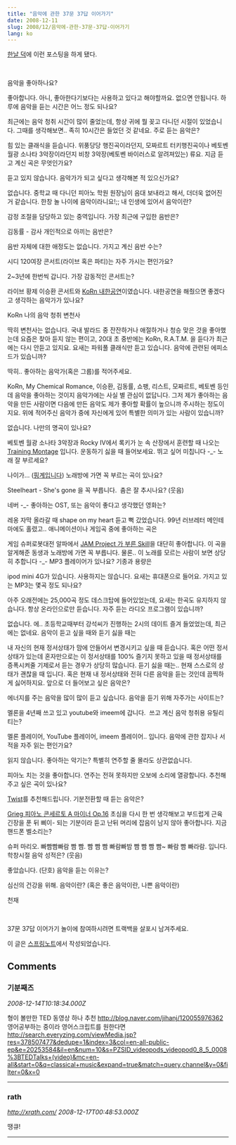 ```yaml
---
title: "음악에 관한 37문 37답 이어가기"
date: 2008-12-11
slug: 2008/12/음악에-관한-37문-37답-이어가기
lang: ko
---
```


[한날 덕](http://www.hannal.net/blog/37q_37a_about_music)에 이런 포스팅을 하게 됐다.

 

음악을 좋아하나요?

좋아합니다. 아니, 좋아한다기보다는 사용하고 있다고 해야할까요. 없으면 안됩니다.
하루에 음악을 듣는 시간은 어느 정도 되나요?

최근에는 음악 청취 시간이 많이 줄었는데, 항상 귀에 뭘 꽂고 다니던 시절이 있었습니다. 그때를 생각해보면.. 족히 10시간은 들었던 것 같네요.
주로 듣는 음악은?

힘 있는 클래식을 듣습니다. 위풍당당 행진곡이라던지, 모짜르트 터키행진곡이나 베토벤 월광 소나타 3악장이라던지 비창 3악장(베토벤 바이러스로 알려져있는) 류요.
지금 듣고 계신 곡은 무엇인가요?

듣고 있지 않습니다.
음악가가 되고 싶다고 생각해본 적 있으신가요?

없습니다. 중학교 때 다니던 피아노 학원 원장님이 음대 보내라고 해서, 더더욱 없어진 거 같습니다. 한창 놀 나이에 음악이라니요!;;
내 인생에 있어서 음악이란?

감정 조절을 담당하고 있는 중역입니다.
가장 최근에 구입한 음반은?

김동률 - 감사
개인적으로 아끼는 음반은?

음반 자체에 대한 애정도는 없습니다.
가지고 계신 음반 수는?

시디 120여장
콘서트(라이브 혹은 파티)는 자주 가시는 편인가요?

2~3년에 한번씩 갑니다.
가장 감동적인 콘서트는?

라이브 황제 이승환 콘서트와 [KoRn 내한공연](/2006/04/korn-콘서트-티켓-구매)이였습니다.
내한공연을 해줬으면 좋겠다고 생각하는 음악가가 있나요?

KoRn
나의 음악 청취 변천사

딱히 변천사는 없습니다. 국내 발라드 중 잔잔하거나 애절하거나 청승 맞은 것을 좋아했는데 요즘은 찾아 듣지 않는 편이고, 20대 초 중반에는 KoRn, R.A.T.M. 을 듣다가 최근에는 다시 안듣고 있지요. 요새는 파워풀 클래식만 듣고 있습니다.
음악에 관련된 에피소드가 있습니까?

딱히..
좋아하는 음악가(혹은 그룹)를 적어주세요.

KoRn, My Chemical Romance, 이승환, 김동률, 쇼팽, 리스트, 모짜르트, 베토벤 등인데 음악을 좋아하는 것이지 음악가에는 사실 별 관심이 없답니다. 그저 제가 좋아하는 음악을 만든 사람이면 다음에 만든 음악도 제가 좋아할 확률이 높으니까 주시하는 정도이지요.
위에 적어주신 음악가 중에 자신에게 있어 특별한 의미가 있는 사람이 있습니까?

없습니다.
나만의 명곡이 있나요?

베토벤 월광 소나타 3악장과 Rocky IV에서 록키가 눈 속 산장에서 훈련할 때 나오는 [Training Montage](http://www.imeem.com/people/xMMxis/music/AMSPkXqE/rocky_training_montage/) 입니다. 운동하기 싫을 때 들어보세요. 뛰고 싶어 미칩니다 -_-
노래 잘 부르세요?

나이가... ([핑계입니다](/2008/09/핑계입니다-비겁한겁니다))
노래방에 가면 꼭 부르는 곡이 있나요?

Steelheart - She's gone 을 꼭 부릅니다. 
춤은 잘 추시나요? (웃음)

네버 -_-
좋아하는 OST, 또는 음악이 좋다고 생각했던 영화는?

레옹 자막 올라갈 때 shape on my heart 듣고 뻑 갔었습니다. 99년 러브레터 메인테마에도 홀렸고..
애니메이션이나 게임곡 중에 좋아하는 곡은

게임 슈퍼로봇대전 알파에서 [JAM Project 가 부른 Skill](http://www.imeem.com/divergentstrike/music/4-L51x3t/jam_project_skill_super_robot_wars_alpha/)을 대단히 좋아합니다. 이 곡을 알게해준 동생과 노래방에 가면 꼭 부릅니다. 물론.. 이 노래를 모르는 사람이 보면 상당히 추합니다 -_-
MP3 플레이어가 있나요? 기종과 용량은

ipod mini 4G가 있습니다. 사용하지는 않습니다. 요새는 휴대폰으로 들어요.
가지고 있는 MP3는 몇곡 정도 되나요?

아주 오래전에는 25,000곡 정도 데스크탑에 들어있었는데, 요새는 한곡도 유지하지 않습니다. 항상 온라인으로만 듣습니다.
자주 듣는 라디오 프로그램이 있습니까?

없습니다. 에.. 초등학교때부터 강석씨가 진행하는 2시의 데이트 즐겨 들었었는데, 최근에는 없네요.
음악이 듣고 싶을 때와 듣기 싫을 때는

내 자신의 현재 정서상태가 맘에 안들어서 변경시키고 싶을 때 듣습니다. 혹은 어떤 정서상태가 있는데 혼자만으로는 이 정서상태를 100% 즐기지 못하고 있을 때 정서상태를 증폭시켜줄 기제로서 듣는 경우가 상당히 많습니다. 듣기 싫을 때는.. 현재 스스로의 상태가 괜찮을 때 입니다. 혹은 현재 내 정서상태와 전혀 다른 음악을 듣는 것인데 끔찍하게 싫어하지요.
앞으로 더 들어보고 싶은 음악은?

에너지를 주는 음악을 많이 많이 듣고 싶습니다.
음악을 듣기 위해 자주가는 사이트는?

멜론을 4년째 쓰고 있고 youtube와 imeem에 갑니다. 
쓰고 계신 음악 청취용 유틸리티는?

멜론 플레이어, YouTube 플레이어, imeem 플레이어.. 입니다.
음악에 관한 잡지나 서적을 자주 읽는 편인가요?

읽지 않습니다.
좋아하는 악기는? 특별히 연주할 줄 몰라도 상관없습니다.

피아노 치는 것을 좋아합니다. 연주는 전혀 못하지만 오보에 소리에 열광합니다.
추천해주고 싶은 곡이 있나요?

[Twist](http://www.youtube.com/watch?v=8rgQa7I7W0Y)를 추천해드립니다.
기분전환할 때 듣는 음악은?

[Grieg 피아노 콘세르토 A 마이너 Op.16](http://www.youtube.com/watch?v=ihAJwKl7esQ) 초심을 다시 한 번 생각해보고 부드럽게 근육 긴장을 푼 뒤 삐이- 되는 기분이라 듣고 난뒤 머리에 잡음이 남지 않아 좋아합니다.
지금 핸드폰 벨소리는?

슈퍼 마리오. 빠빰빰빠람 빰 빰. 빰 빰 빰 빠람빠밤 빰 빰 빰 빰~ 빠람 빰 빠라람. 입니다.
학창시절 음악 성적은? (웃음)

좋았습니다. (단호)
음악을 듣는 이유는?

심신의 건강을 위해.
음악이란? (혹은 좋은 음악이란, 나쁜 음악이란)

천재


 

37문 37답 이어가기 놀이에 참여하시려면 트랙백을 살포시 남겨주세요.

이 글은 [스프링노트](http://rath.springnote.com/pages/2288704)에서 작성되었습니다.

## Comments

### 기분째즈
*2008-12-14T10:18:34.000Z*

형이 볼만한 TED 동영상 하나 추천
http://blog.naver.com/jihanj/120055976362
영어공부하는 중이라 영어스크립트를 원한다면
http://search.everyzing.com/viewMedia.jsp?res=378507477&dedupe=1&index=3&col=en-all-public-ep&e=20253584&il=en&num=10&s=PZSID_videopods_videopod0_8_5_0008%3BTEDTalks+(video)&mc=en-all&start=0&q=classical+music&expand=true&match=query,channel&y=0&filter=0&x=0

---

### rath
*http://xrath.com/*
*2008-12-17T00:48:53.000Z*

땡큐!

---

